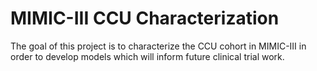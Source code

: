 # MIMIC-III CCU Characterization

The goal of this project is to characterize the CCU cohort in MIMIC-III in order to develop models which will inform future clinical trial work.
